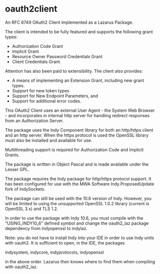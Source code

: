 # oauth2client

An RFC 6749 OAuth2 Client implemented as a Lazarus Package.

The client is intended to be fully featured and supports the following grant types:

* Authorization Code Grant
* Implicit Grant
* Resource Owner Password Credentials Grant
* Client Credentials Grant.

Attention has also been paid to extensibility. The client also provides:

* A means of implementing an Extension Grant, including new grant types.
* Support for new token types
* Support for New Endpoint Parameters, and
* Support for additional error codes.

This OAuth2 Client uses an external User Agent - the System Web Browser - and incorporates in internal http server for handling redirect responses from an Authorization Server.

The package uses the Indy Component library for both an http/https client and an http server. When the https protocol is used the OpenSSL library must also be installed and available for use.

Multithreading support is required for Authorization Code and Implicit Grants.

The package is written in Object Pascal and is made available under the Lesser GPL.

The package requires the Indy package for http/https protocol support. It has been configured for
use with the MWA Software Indy.ProposedUpdate fork of IndySockets.

The package can still be used with the 10.6 version of Indy. However, you will be limited to using the unsupported OpenSSL 1.0.2 library (current is OpenSSL 3.x) and TLS 1.2.

In order to use the package with Indy 10.6, you must compile with the "USING_INDY10_6" defined symbol and change the oauth2_laz package dependency from indyopenssl to indylaz.

Note: you do not have to install Indy into your IDE in order to use Indy units with oauth2. It is sufficient to open, in the IDE, the packages

indysystem,
indycore,
indyprotocols,
indyopenssl

in the above order. Lazarus then knows where to find them when compiling with oauth2_laz.
